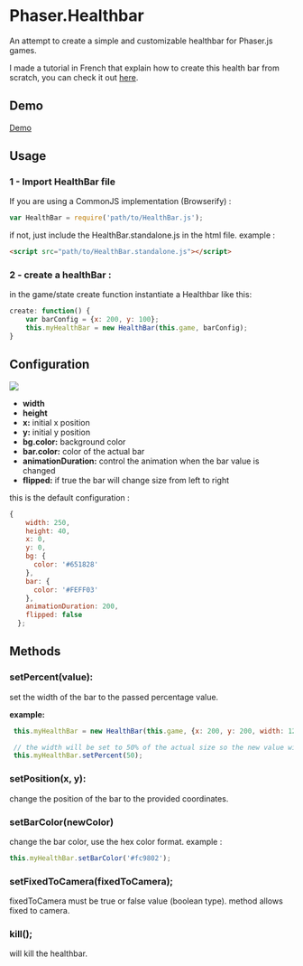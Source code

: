 # Phaser.Healthbar

An attempt to create a simple and customizable healthbar for Phaser.js games.

I made a tutorial in French that explain how to create this health bar from scratch, you can check it out [here](http://apprendre-le-js.com/phaser-js-healthbar-tutorial/ "apprendre-le-js.com healthbar tutorial").

## Demo

[Demo](http://apprendre-le-js.com/tuto_examples/healthbar/4/)

## Usage

### 1 - Import HealthBar file

If you are using a CommonJS implementation (Browserify) :

```javascript
var HealthBar = require('path/to/HealthBar.js');
```

if not, just include the HealthBar.standalone.js in the html file.
example : 
``` html
<script src="path/to/HealthBar.standalone.js"></script>
```

### 2 - create a healthBar :

in the game/state create function instantiate a Healthbar like this: 

```javascript
create: function() {	
	var barConfig = {x: 200, y: 100};
	this.myHealthBar = new HealthBar(this.game, barConfig);
}
```
## Configuration

![](https://raw.githubusercontent.com/bmarwane/phaser.healthbar/master/phaser.healthbar.config.png)

- **width**
- **height**
- **x:** initial x position 
- **y:** initial y position
- **bg.color:** background color
- **bar.color:** color of the actual bar
- **animationDuration:** control the animation when the bar value is changed
- **flipped:** if true the bar will change size from left to right

this is the default configuration : 
```javascript
{
    width: 250,
    height: 40,
    x: 0,
    y: 0,
    bg: {
      color: '#651828'
    },
    bar: {
      color: '#FEFF03'
    },
    animationDuration: 200,
    flipped: false
  };
```

## Methods

### setPercent(value):

set the width of the bar to the passed percentage value.

**example:**

```javascript
 this.myHealthBar = new HealthBar(this.game, {x: 200, y: 200, width: 120});

 // the width will be set to 50% of the actual size so the new value will be 60
 this.myHealthBar.setPercent(50); 
```
 
### setPosition(x, y): 
 change the position of the bar to the provided coordinates.
 
### setBarColor(newColor)

change the bar color, use the hex color format.
example :
```javascript
this.myHealthBar.setBarColor('#fc9802');
```

### setFixedToCamera(fixedToCamera);
 fixedToCamera must be true or false value (boolean type).
 method allows fixed to camera.

### kill();
 will kill the healthbar.

 
 

